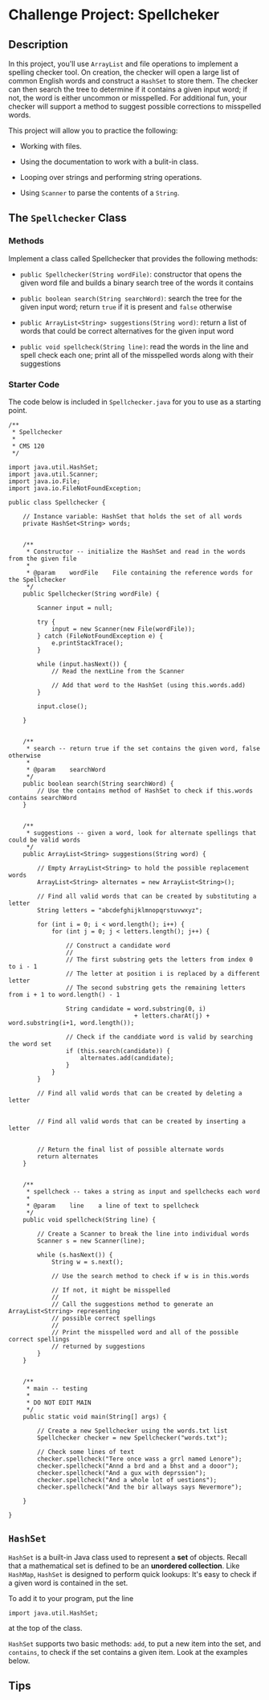 # Challenge Project: Spellcheker

## Description

In this project, you'll use `ArrayList` and file operations to implement a spelling checker tool. On creation, the checker will open a large list of common
English words and construct a `HashSet` to store them. The checker can then search the tree to determine if it contains a given input word; if not, the word is either
uncommon or misspelled. For additional fun, your checker will support a method to suggest possible corrections to misspelled words.

This project will allow you to practice the following:

- Working with files.

- Using the documentation to work with a bulit-in class.

- Looping over strings and performing string operations.

- Using `Scanner` to parse the contents of a `String`.


## The `Spellchecker` Class

### Methods

Implement a class called Spellchecker that provides the following methods:

- `public Spellchecker(String wordFile)`: constructor that opens the given word file and builds a binary search tree of the words it contains

- `public boolean search(String searchWord)`: search the tree for the given input word; return `true` if it is present and `false` otherwise

- `public ArrayList<String> suggestions(String word)`: return a list of words that could be correct alternatives for the given input word

- `public void spellcheck(String line)`: read the words in the line and spell check each one; print all of the misspelled words along with their suggestions

### Starter Code

The code below is included in `Spellchecker.java` for you to use as a starting point.

```
/**
 * Spellchecker
 *
 * CMS 120
 */
 
import java.util.HashSet;
import java.util.Scanner;
import java.io.File;
import java.io.FileNotFoundException;

public class Spellchecker {

    // Instance variable: HashSet that holds the set of all words
    private HashSet<String> words;
    
    
    /**
     * Constructor -- initialize the HashSet and read in the words from the given file
     *
     * @param    wordFile    File containing the reference words for the Spellchecker
     */
    public Spellchecker(String wordFile) {
    
        Scanner input = null;
       
        try {
            input = new Scanner(new File(wordFile));
        } catch (FileNotFoundException e) {
            e.printStackTrace();
        }
        
        while (input.hasNext()) {
            // Read the nextLine from the Scanner
            
            // Add that word to the HashSet (using this.words.add)
        }
        
        input.close();
    
    }
    
    
    /**
     * search -- return true if the set contains the given word, false otherwise
     * 
     * @param    searchWord
     */
    public boolean search(String searchWord) {
        // Use the contains method of HashSet to check if this.words contains searchWord
    }
    
    
    /**
     * suggestions -- given a word, look for alternate spellings that could be valid words
     */
    public ArrayList<String> suggestions(String word) {
        
        // Empty ArrayList<String> to hold the possible replacement words
        ArrayList<String> alternates = new ArrayList<String>();
        
        // Find all valid words that can be created by substituting a letter
        String letters = "abcdefghijklmnopqrstuvwxyz";
        
        for (int i = 0; i < word.length(); i++) {
            for (int j = 0; j < letters.length(); j++) {
            
                // Construct a candidate word
                //
                // The first substring gets the letters from index 0 to i - 1
                // The letter at position i is replaced by a different letter
                // The second substring gets the remaining letters from i + 1 to word.length() - 1
                
                String candidate = word.substring(0, i)
                                   + letters.charAt(j) + word.substring(i+1, word.length());
                
                // Check if the canddiate word is valid by searching the word set
                if (this.search(candidate)) {
                    alternates.add(candidate);
                }
            }
        }
        
        // Find all valid words that can be created by deleting a letter
        
        
        // Find all valid words that can be created by inserting a letter
        
        
        // Return the final list of possible alternate words
        return alternates
    }
    
    
    /**
     * spellcheck -- takes a string as input and spellchecks each word
     *
     * @param    line    a line of text to spellcheck
     */
    public void spellcheck(String line) {
        
        // Create a Scanner to break the line into individual words
        Scanner s = new Scanner(line);
        
        while (s.hasNext()) {
            String w = s.next();
            
            // Use the search method to check if w is in this.words
            
            // If not, it might be misspelled
            //
            // Call the suggestions method to generate an ArrayList<Strring> representing
            // possible correct spellings
            //
            // Print the misspelled word and all of the possible correct spellings
            // returned by suggestions
        }
    }


    /**
     * main -- testing
     * 
     * DO NOT EDIT MAIN
     */
    public static void main(String[] args) {

        // Create a new Spellchecker using the words.txt list
        Spellchecker checker = new Spellchecker("words.txt");
        
        // Check some lines of text
        checker.spellcheck("Tere once wass a grrl named Lenore");
        checker.spellcheck("Annd a brd and a bhst and a dooor");
        checker.spellcheck("And a gux with deprssion");
        checker.spellcheck("And a whole lot of uestions");
        checker.spellcheck("And the bir allways says Nevermore");
    
    }
    
}
```

## `HashSet`

`HashSet` is a built-in Java class used to represent a **set** of objects. Recall that a mathematical set is defined to be an **unordered collection**. 
Like `HashMap`, `HashSet` is designed to perform quick lookups: It's easy to check if a given word is contained in the set.

To add it to your program, put the line

```
import java.util.HashSet;
```

at the top of the class.

`HashSet` supports two basic methods: `add`, to put a new item into the set, and `contains`, to check if the set contains a given item. Look at the examples below.

## Tips


